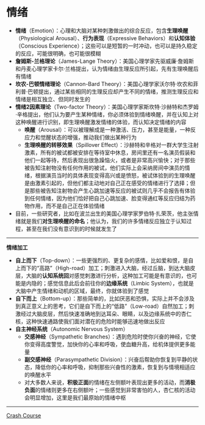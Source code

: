 # 情绪
* **情绪**（Emotion）：心理和大脑对某种刺激做出的综合反应，包含**生理唤醒**（Physiological Arousal）、**行为表现**（Expressive Behaviors）和**认知体验**（Conscious Experience）；这些可以是短暂的一时冲动，也可以是持久稳定的反应，可能很明确，也可能很模糊
* **詹姆斯-兰格理论**（James-Lange Theory）：美国心理学家先驱威廉·詹姆斯和丹麦心理学家卡尔·兰格提出，认为情绪由生理反应所引起，先有生理唤醒后有情绪
* **坎农-巴顿情绪理论**（Cannon-Bard Theory）：美国心理学家沃尔特·坎农和菲利普·巴顿提出，通过某些相同的生理反应却产生不同的情绪，推测生理反应和情绪是相互独立、但同时发生的
* **情绪2因素理论**（Two-factor Theory）：美国心理学家斯坎特·沙赫特和杰罗姆·辛格提出，他们认为要产生某种情绪，你必须体验到情绪唤醒，并在认知上对这种唤醒进行识别，即生理唤醒激发情绪的体验，而认知决定情绪的内容
  * **唤醒**（Arousal）：可以被理解成是一种激活、压力，甚至是能量，一种反应力和觉醒状态的增强，推动我们做出某种行为
  * **生理唤醒的转移效果**（Spillover Effect）：沙赫特和辛格对一群大学生注射激素，所有的被试都被安排在等待室中休息，房间里还有一名演员假装和他们一起等待，然后表现出很急躁恼火，或者是非常高兴愉快；对于那些被告知注射物没有任何作用的被试，他们实际上会采纳房间中演员的情绪，根据演员当时的具体表现变得高兴或是愤怒，被试体验到的生理唤醒是由激素引起的，但他们都主动地对自己正在感受的情绪进行了选择；但是那些被告知注射物会产生心跳加速等反应的被试则几乎不会报告有体验到任何情绪，因为他们恰好把自己心跳加速、脸变得通红等反应归结为药物作用，而不是自己正在体验情绪
* 目前，一些研究者，比如在波兰出生的美国心理学家罗伯特·扎荣茨，他主张情绪就是我们**对生理唤醒的命名**；他认为，我们的许多情绪反应独立于认知过程，甚至在我们没有意识到的时候就发生了
---
**情绪加工**
* **自上而下**（Top-down）：一些更强烈的、更复杂的感情，比如爱和恨，是自上而下的“高路”（High-road）加工；刺激进入大脑，经过丘脑，到达大脑皮层，大脑的**认知系统回**对感觉刺激进行分析，这种加工可能是有意识的，也可能是内隐的；感觉信息此后会前往你的**边缘系统**（Limbic System），也就是大脑中产生情绪和动机的区域，最终，你就体验到了感觉
* **自下而上**（Bottom-up）：那些简单的，比如厌恶和恐惧，实际上并不会涉及到真正意义上的思考，它们是自下而上的“低路”（Low-road）自然加工；刺激经过大脑皮层，然后快速准确地到达耳朵、眼睛，以及边缘系统中的杏仁核，这种快速通路使我们面对潜在的危险时能够迅速地做出反应
* **自主神经系统**（Autonomic Nervous System）
  * **交感神经**（Sympathetic Branches）：遇到危险时使你兴奋的神经，它使你变得高度警觉，加快你的心率和呼吸，使血糖升高，给机体提供更多能量
  * **副交感神经**（Parasympathetic Division）：兴奋后帮助你恢复到平静的状态，降低你的心率和呼吸，抑制那些兴奋性的激素，恢复到与情境相适应的唤醒水平
  * 对大多数人来说，**积极正面**的情绪在左侧额叶表现出更多的活动，而**消极负面**的情绪则更多在右侧额叶；一些感觉到非常害怕的人，杏仁核的活动会明显增加，这里是我们最原始的情绪中枢
---
[Crash Course](https://www.bilibili.com/video/BV1Zs411c7W6?p=26)